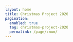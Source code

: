 ```yaml
---
layout: home
title: Christmas Project 2020
pagination: 
  enabled: true
  tag: christmas-project-2020
  permalink: /page/:num/
---
```


